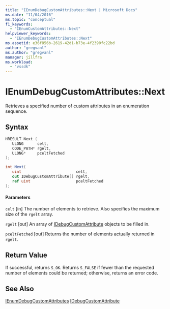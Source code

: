 ```yaml
---
title: "IEnumDebugCustomAttributes::Next | Microsoft Docs"
ms.date: "11/04/2016"
ms.topic: "conceptual"
f1_keywords:
  - "IEnumCustomAttributes::Next"
helpviewer_keywords:
  - "IEnumDebugCustomAttributes::Next"
ms.assetid: e36f856b-2619-42d1-b73e-4f2390fc22bd
author: "gregvanl"
ms.author: "gregvanl"
manager: jillfra
ms.workload:
  - "vssdk"
---
```

# IEnumDebugCustomAttributes::Next
Retrieves a specified number of custom attributes in an enumeration sequence.

## Syntax

```cpp
HRESULT Next ( 
   ULONG      celt,
   CODE_PATH* rgelt,
   ULONG*     pceltFetched
);
```

```csharp
int Next(
   uint                        celt,
   out IDebugCustomAttribute[] rgelt,
   ref uint                    pceltFetched
);
```

#### Parameters
 `celt`
 [in] The number of elements to retrieve. Also specifies the maximum size of the `rgelt` array.

 `rgelt`
 [out] An array of [IDebugCustomAttribute](../../../extensibility/debugger/reference/idebugcustomattribute.md) objects to be filled in.

 `pceltFetched`
 [out] Returns the number of elements actually returned in `rgelt`.

## Return Value
 If successful, returns `S_OK`. Returns `S_FALSE` if fewer than the requested number of elements could be returned; otherwise, returns an error code.

## See Also
 [IEnumDebugCustomAttributes](../../../extensibility/debugger/reference/ienumdebugcustomattributes.md)
 [IDebugCustomAttribute](../../../extensibility/debugger/reference/idebugcustomattribute.md)